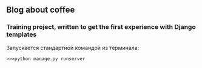## Blog about coffee
### Training project, written to get the first experience with Django templates

Запускается стандартной командой из терминала: 
```
>>>python manage.py runserver
```
